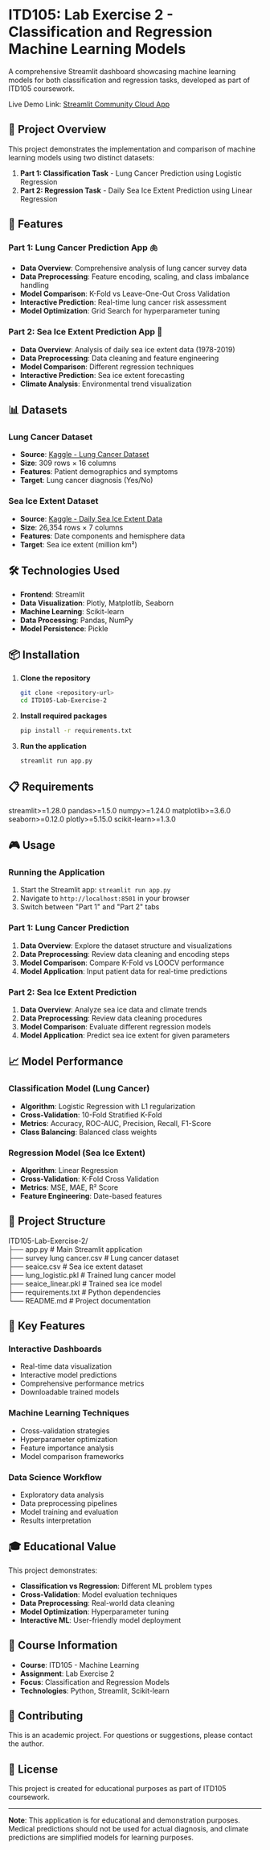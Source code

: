 # ITD105: Lab Exercise 2 - Classification and Regression Machine Learning Models

A comprehensive Streamlit dashboard showcasing machine learning models for both classification and regression tasks, developed as part of ITD105 coursework.

Live Demo Link: [Streamlit Community Cloud App](https://rikuron-itd105-lab-exercise-2-app-zaxtnk.streamlit.app)

## 🎯 Project Overview

This project demonstrates the implementation and comparison of machine learning models using two distinct datasets:

1. **Part 1: Classification Task** - Lung Cancer Prediction using Logistic Regression
2. **Part 2: Regression Task** - Daily Sea Ice Extent Prediction using Linear Regression

## 🚀 Features

### Part 1: Lung Cancer Prediction App 🫁
- **Data Overview**: Comprehensive analysis of lung cancer survey data
- **Data Preprocessing**: Feature encoding, scaling, and class imbalance handling
- **Model Comparison**: K-Fold vs Leave-One-Out Cross Validation
- **Interactive Prediction**: Real-time lung cancer risk assessment
- **Model Optimization**: Grid Search for hyperparameter tuning

### Part 2: Sea Ice Extent Prediction App 🧊
- **Data Overview**: Analysis of daily sea ice extent data (1978-2019)
- **Data Preprocessing**: Data cleaning and feature engineering
- **Model Comparison**: Different regression techniques
- **Interactive Prediction**: Sea ice extent forecasting
- **Climate Analysis**: Environmental trend visualization

## 📊 Datasets

### Lung Cancer Dataset
- **Source**: [Kaggle - Lung Cancer Dataset](https://www.kaggle.com/datasets/nancyalaswad90/lung-cancer)
- **Size**: 309 rows × 16 columns
- **Features**: Patient demographics and symptoms
- **Target**: Lung cancer diagnosis (Yes/No)

### Sea Ice Extent Dataset
- **Source**: [Kaggle - Daily Sea Ice Extent Data](https://www.kaggle.com/datasets/nsidcorg/daily-sea-ice-extent-data)
- **Size**: 26,354 rows × 7 columns
- **Features**: Date components and hemisphere data
- **Target**: Sea ice extent (million km²)

## 🛠️ Technologies Used

- **Frontend**: Streamlit
- **Data Visualization**: Plotly, Matplotlib, Seaborn
- **Machine Learning**: Scikit-learn
- **Data Processing**: Pandas, NumPy
- **Model Persistence**: Pickle

## 📦 Installation

1. **Clone the repository**
   ```bash
   git clone <repository-url>
   cd ITD105-Lab-Exercise-2
   ```

2. **Install required packages**
   ```bash
   pip install -r requirements.txt
   ```

3. **Run the application**
   ```bash
   streamlit run app.py
   ```

## 📋 Requirements

streamlit>=1.28.0
pandas>=1.5.0
numpy>=1.24.0
matplotlib>=3.6.0
seaborn>=0.12.0
plotly>=5.15.0
scikit-learn>=1.3.0

## 🎮 Usage

### Running the Application

1. Start the Streamlit app: `streamlit run app.py`
2. Navigate to `http://localhost:8501` in your browser
3. Switch between "Part 1" and "Part 2" tabs

### Part 1: Lung Cancer Prediction
1. **Data Overview**: Explore the dataset structure and visualizations
2. **Data Preprocessing**: Review data cleaning and encoding steps
3. **Model Comparison**: Compare K-Fold vs LOOCV performance
4. **Model Application**: Input patient data for real-time predictions

### Part 2: Sea Ice Extent Prediction
1. **Data Overview**: Analyze sea ice data and climate trends
2. **Data Preprocessing**: Review data cleaning procedures
3. **Model Comparison**: Evaluate different regression models
4. **Model Application**: Predict sea ice extent for given parameters

## 📈 Model Performance

### Classification Model (Lung Cancer)
- **Algorithm**: Logistic Regression with L1 regularization
- **Cross-Validation**: 10-Fold Stratified K-Fold
- **Metrics**: Accuracy, ROC-AUC, Precision, Recall, F1-Score
- **Class Balancing**: Balanced class weights

### Regression Model (Sea Ice Extent)
- **Algorithm**: Linear Regression
- **Cross-Validation**: K-Fold Cross Validation
- **Metrics**: MSE, MAE, R² Score
- **Feature Engineering**: Date-based features

## 📁 Project Structure

ITD105-Lab-Exercise-2/  <br>
├── app.py                              # Main Streamlit application <br>
├── survey lung cancer.csv              # Lung cancer dataset   <br>
├── seaice.csv                          # Sea ice extent dataset    <br>
├── lung_logistic.pkl                   # Trained lung cancer model <br>
├── seaice_linear.pkl                   # Trained sea ice model <br>
├── requirements.txt                    # Python dependencies   <br>
└── README.md                          # Project documentation  <br>

## 🔬 Key Features

### Interactive Dashboards

- Real-time data visualization
- Interactive model predictions
- Comprehensive performance metrics
- Downloadable trained models

### Machine Learning Techniques
- Cross-validation strategies
- Hyperparameter optimization
- Feature importance analysis
- Model comparison frameworks

### Data Science Workflow
- Exploratory data analysis
- Data preprocessing pipelines
- Model training and evaluation
- Results interpretation

## 🎓 Educational Value

This project demonstrates:
- **Classification vs Regression**: Different ML problem types
- **Cross-Validation**: Model evaluation techniques
- **Data Preprocessing**: Real-world data cleaning
- **Model Optimization**: Hyperparameter tuning
- **Interactive ML**: User-friendly model deployment

## 📝 Course Information

- **Course**: ITD105 - Machine Learning
- **Assignment**: Lab Exercise 2
- **Focus**: Classification and Regression Models
- **Technologies**: Python, Streamlit, Scikit-learn

## 🤝 Contributing

This is an academic project. For questions or suggestions, please contact the author.

## 📄 License

This project is created for educational purposes as part of ITD105 coursework.

---

**Note**: This application is for educational and demonstration purposes. Medical predictions should not be used for actual diagnosis, and climate predictions are simplified models for learning purposes.